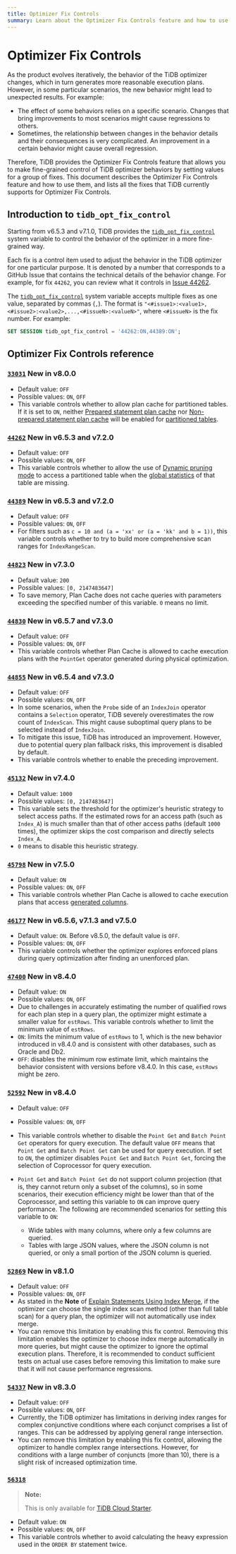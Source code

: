 ```yaml
---
title: Optimizer Fix Controls
summary: Learn about the Optimizer Fix Controls feature and how to use `tidb_opt_fix_control` to control the TiDB optimizer in a more fine-grained way.
---
```


# Optimizer Fix Controls

As the product evolves iteratively, the behavior of the TiDB optimizer changes, which in turn generates more reasonable execution plans. However, in some particular scenarios, the new behavior might lead to unexpected results. For example:

- The effect of some behaviors relies on a specific scenario. Changes that bring improvements to most scenarios might cause regressions to others.
- Sometimes, the relationship between changes in the behavior details and their consequences is very complicated. An improvement in a certain behavior might cause overall regression.

Therefore, TiDB provides the Optimizer Fix Controls feature that allows you to make fine-grained control of TiDB optimizer behaviors by setting values for a group of fixes. This document describes the Optimizer Fix Controls feature and how to use them, and lists all the fixes that TiDB currently supports for Optimizer Fix Controls.

## Introduction to `tidb_opt_fix_control`

Starting from v6.5.3 and v7.1.0, TiDB provides the [`tidb_opt_fix_control`](/system-variables.md#tidb_opt_fix_control-new-in-v653-and-v710) system variable to control the behavior of the optimizer in a more fine-grained way.

Each fix is a control item used to adjust the behavior in the TiDB optimizer for one particular purpose. It is denoted by a number that corresponds to a GitHub Issue that contains the technical details of the behavior change. For example, for fix `44262`, you can review what it controls in [Issue 44262](https://github.com/pingcap/tidb/issues/44262).

The [`tidb_opt_fix_control`](/system-variables.md#tidb_opt_fix_control-new-in-v653-and-v710) system variable accepts multiple fixes as one value, separated by commas (`,`). The format is `"<#issue1>:<value1>,<#issue2>:<value2>,...,<#issueN>:<valueN>"`, where `<#issueN>` is the fix number. For example:

```sql
SET SESSION tidb_opt_fix_control = '44262:ON,44389:ON';
```

## Optimizer Fix Controls reference

### [`33031`](https://github.com/pingcap/tidb/issues/33031) <span class="version-mark">New in v8.0.0</span>

- Default value: `OFF`
- Possible values: `ON`, `OFF`
- This variable controls whether to allow plan cache for partitioned tables. If it is set to `ON`, neither [Prepared statement plan cache](/sql-prepared-plan-cache.md) nor [Non-prepared statement plan cache](/sql-non-prepared-plan-cache.md) will be enabled for [partitioned tables](/partitioned-table.md).

### [`44262`](https://github.com/pingcap/tidb/issues/44262) <span class="version-mark">New in v6.5.3 and v7.2.0</span>

- Default value: `OFF`
- Possible values: `ON`, `OFF`
- This variable controls whether to allow the use of [Dynamic pruning mode](/partitioned-table.md#dynamic-pruning-mode) to access a partitioned table when the [global statistics](/statistics.md#collect-statistics-of-partitioned-tables-in-dynamic-pruning-mode) of that table are missing.

### [`44389`](https://github.com/pingcap/tidb/issues/44389) <span class="version-mark">New in v6.5.3 and v7.2.0</span>

- Default value: `OFF`
- Possible values: `ON`, `OFF`
- For filters such as `c = 10 and (a = 'xx' or (a = 'kk' and b = 1))`, this variable controls whether to try to build more comprehensive scan ranges for `IndexRangeScan`.

### [`44823`](https://github.com/pingcap/tidb/issues/44823) <span class="version-mark">New in v7.3.0</span>

- Default value: `200`
- Possible values: `[0, 2147483647]`
- To save memory, Plan Cache does not cache queries with parameters exceeding the specified number of this variable. `0` means no limit.

### [`44830`](https://github.com/pingcap/tidb/issues/44830) <span class="version-mark">New in v6.5.7 and v7.3.0</span>

- Default value: `OFF`
- Possible values: `ON`, `OFF`
- This variable controls whether Plan Cache is allowed to cache execution plans with the `PointGet` operator generated during physical optimization.

### [`44855`](https://github.com/pingcap/tidb/issues/44855) <span class="version-mark">New in v6.5.4 and v7.3.0</span>

- Default value: `OFF`
- Possible values: `ON`, `OFF`
- In some scenarios, when the `Probe` side of an `IndexJoin` operator contains a `Selection` operator, TiDB severely overestimates the row count of `IndexScan`. This might cause suboptimal query plans to be selected instead of `IndexJoin`.
- To mitigate this issue, TiDB has introduced an improvement. However, due to potential query plan fallback risks, this improvement is disabled by default.
- This variable controls whether to enable the preceding improvement.

### [`45132`](https://github.com/pingcap/tidb/issues/45132) <span class="version-mark">New in v7.4.0</span>

- Default value: `1000`
- Possible values: `[0, 2147483647]`
- This variable sets the threshold for the optimizer's heuristic strategy to select access paths. If the estimated rows for an access path (such as `Index_A`) is much smaller than that of other access paths (default `1000` times), the optimizer skips the cost comparison and directly selects `Index_A`.
- `0` means to disable this heuristic strategy.

### [`45798`](https://github.com/pingcap/tidb/issues/45798) <span class="version-mark">New in v7.5.0</span>

- Default value: `ON`
- Possible values: `ON`, `OFF`
- This variable controls whether Plan Cache is allowed to cache execution plans that access [generated columns](/generated-columns.md).

### [`46177`](https://github.com/pingcap/tidb/issues/46177) <span class="version-mark">New in v6.5.6, v7.1.3 and v7.5.0</span>

- Default value: `ON`. Before v8.5.0, the default value is `OFF`.
- Possible values: `ON`, `OFF`
- This variable controls whether the optimizer explores enforced plans during query optimization after finding an unenforced plan.

### [`47400`](https://github.com/pingcap/tidb/issues/47400) <span class="version-mark">New in v8.4.0</span>

- Default value: `ON`
- Possible values: `ON`, `OFF`
- Due to challenges in accurately estimating the number of qualified rows for each plan step in a query plan, the optimizer might estimate a smaller value for `estRows`. This variable controls whether to limit the minimum value of `estRows`.
- `ON`: limits the minimum value of `estRows` to 1, which is the new behavior introduced in v8.4.0 and is consistent with other databases, such as Oracle and Db2.
- `OFF`: disables the minimum row estimate limit, which maintains the behavior consistent with versions before v8.4.0. In this case, `estRows` might be zero.

### [`52592`](https://github.com/pingcap/tidb/issues/52592) <span class="version-mark">New in v8.4.0</span>

- Default value: `OFF`
- Possible values: `ON`, `OFF`
- This variable controls whether to disable the `Point Get` and `Batch Point Get` operators for query execution. The default value `OFF` means that `Point Get` and `Batch Point Get` can be used for query execution. If set to `ON`, the optimizer disables `Point Get` and `Batch Point Get`, forcing the selection of Coprocessor for query execution.
- `Point Get` and `Batch Point Get` do not support column projection (that is, they cannot return only a subset of the columns), so in some scenarios, their execution efficiency might be lower than that of the Coprocessor, and setting this variable to `ON` can improve query performance. The following are recommended scenarios for setting this variable to `ON`:

    - Wide tables with many columns, where only a few columns are queried.
    - Tables with large JSON values, where the JSON column is not queried, or only a small portion of the JSON column is queried.

### [`52869`](https://github.com/pingcap/tidb/issues/52869) <span class="version-mark">New in v8.1.0</span>

- Default value: `OFF`
- Possible values: `ON`, `OFF`
- As stated in the **Note** of [Explain Statements Using Index Merge](/explain-index-merge.md#examples), if the optimizer can choose the single index scan method (other than full table scan) for a query plan, the optimizer will not automatically use index merge.
- You can remove this limitation by enabling this fix control. Removing this limitation enables the optimizer to choose index merge automatically in more queries, but might cause the optimizer to ignore the optimal execution plans. Therefore, it is recommended to conduct sufficient tests on actual use cases before removing this limitation to make sure that it will not cause performance regressions.

### [`54337`](https://github.com/pingcap/tidb/issues/54337) <span class="version-mark">New in v8.3.0</span>

- Default value: `OFF`
- Possible values: `ON`, `OFF`
- Currently, the TiDB optimizer has limitations in deriving index ranges for complex conjunctive conditions where each conjunct comprises a list of ranges. This can be addressed by applying general range intersection.
- You can remove this limitation by enabling this fix control, allowing the optimizer to handle complex range intersections. However, for conditions with a large number of conjuncts (more than 10), there is a slight risk of increased optimization time.

### [`56318`](https://github.com/pingcap/tidb/issues/56318)

> **Note:**
>
> This is only available for [TiDB Cloud Starter](https://docs.pingcap.com/tidbcloud/select-cluster-tier#tidb-cloud-serverless).

- Default value: `ON`
- Possible values: `ON`, `OFF`
- This variable controls whether to avoid calculating the heavy expression used in the `ORDER BY` statement twice.

